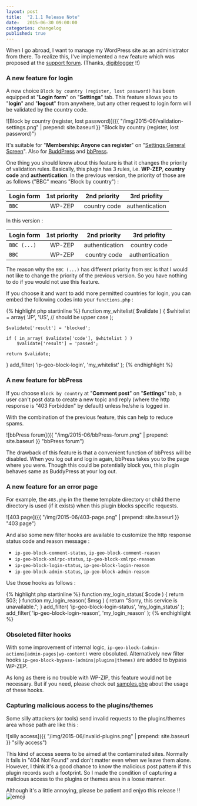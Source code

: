 ```yaml
---
layout: post
title:  "2.1.1 Release Note"
date:   2015-06-30 09:00:00
categories: changelog
published: true
---
```


When I go abroad, I want to manage my WordPress site as an administrator from 
there. To realize this, I've implemented a new feature which was proposed at 
the [support forum][Asking-extending]. (Thanks, [digiblogger][digiblogger]
!!)

<!--more-->

### A new feature for login ###

A new choice `Block by country (register, lost password)` has been equipped at 
"**Login form**" on "**Settings**" tab. This feature allows you to "**login**" 
and "**logout**" from anywhere, but any other request to login form will be 
validated by the country code.

![Block by country (register, lost password)]({{ "/img/2015-06/validation-settings.png" | prepend: site.baseurl }}
 "Block by country (register, lost password)")

It's suitable for "**Membership: Anyone can register**" on 
"[Settings General Screen][general-settings]". Also for [BuddPress][BuddyPress] 
and [bbPress][bbPress].

One thing you should know about this feature is that it changes the priority of 
validation rules. Basically, this plugin has 3 rules, i.e. **WP-ZEP**, 
**country code** and **authentication**. In the previous version, the priority 
of those are as follows ("BBC" means "Block by country") :

| Login form   |  1st priority  |  2nd priority  | 3rd priofity   |
|:-----------  |:--------------:|:--------------:|:--------------:|
| `BBC`        |     WP-ZEP     |  country code  | authentication |

In this version :

|  Login form  |  1st priority  |  2nd priority  | 3rd priofity   |
|:-------------|:--------------:|:--------------:|:--------------:|
| `BBC (...)`  |     WP-ZEP     | authentication |  country code  |
| `BBC`        |     WP-ZEP     |  country code  | authentication |

The reason why the `BBC (...)` has different priority from `BBC` is that I would 
not like to change the priority of the previous version. So you have nothing to 
do if you would not use this feature.

If you choose it and want to add more permitted countries for login, you can 
embed the following codes into your `functions.php` :

{% highlight php startinline %}
function my_whitelist( $validate ) {
	$whitelist = array(
		'JP', 'US', // should be upper case
	);

	$validate['result'] = 'blocked';

	if ( in_array( $validate['code'], $whitelist ) )
		$validate['result'] = 'passed';

	return $validate;
}
add_filter( 'ip-geo-block-login', 'my_whitelist' );
{% endhighlight %}

### A new feature for bbPress ###

If you choose `Block by country` at "**Comment post**" on "**Settings**" tab, 
a user can't post data to create a new topic and reply (where the http response 
is "403 Forbidden" by default) unless he/she is logged in.

With the combination of the previous feature, this can help to reduce spams.

![bbPress forum]({{ "/img/2015-06/bbPress-forum.png" | prepend: site.baseurl }}
 "bbPress forum")

The drawback of this feature is that a convenient function of bbPress will be 
disabled. When you log out and log in again, bbPress takes you to the page 
where you were. Though this could be potentially block you, this plugin behaves 
same as BuddyPress at your log out.

### A new feature for an error page ###

For example, the `403.php` in the theme template directory or child theme 
directory is used (if it exists) when this plugin blocks specific requests.

![403 page]({{ "/img/2015-06/403-page.png" | prepend: site.baseurl }}
 "403 page")

And also some new filter hooks are available to customize the http response 
status code and reason message :

* `ip-geo-block-comment-status`, `ip-geo-block-comment-reason`
* `ip-geo-block-xmlrpc-status`, `ip-geo-block-xmlrpc-reason`
* `ip-geo-block-login-status`, `ip-geo-block-login-reason`
* `ip-geo-block-admin-status`, `ip-geo-block-admin-reason`

Use those hooks as follows :

{% highlight php startinline %}
function my_login_status( $code ) {
	return 503;
}
function my_login_reason( $msg ) {
	return "Sorry, this service is unavailable.";
}
add_filter( 'ip-geo-block-login-status', 'my_login_status' );
add_filter( 'ip-geo-block-login-reason', 'my_login_reason' );
{% endhighlight %}

### Obsoleted filter hooks ###

With some improvement of internal logic, 
`ip-geo-block-(admin-actions|admin-pages|wp-content)` were obsoluted.
Alternatively new filter hooks `ip-geo-block-bypass-(admins|plugins|themes)` 
are added to bypass WP-ZEP.

As long as there is no trouble with WP-ZIP, this feature would not be necessary.
But if you need, please check out [samples.php][samples.php] about the usage of 
these hooks.

### Capturing malicious access to the plugins/themes ###

Some silly attackers (or tools) send invalid requests to the plugins/themes 
area whose path are like this :

![silly access]({{ "/img/2015-06/invalid-plugins.png" | prepend: site.baseurl }}
 "silly access")

This kind of access seems to be aimed at the contaminated sites. Normally it 
fails in "404 Not Found" and don't matter even when we leave them alone.
However, I think it's a good chance to know the malicious post pattern if this 
plugin records such a footprint. So I made the condition of capturing a 
malicious access to the plugins or themes area in a loose manner.

Although it's a little annoying, please be patient and enjyo this release !!
<span class="emoji">
![emoji](https://assets-cdn.github.com/images/icons/emoji/unicode/1f609.png)
</span>

[digiblogger]:      https://wordpress.org/support/profile/digiblogger "WordPress › Support » digiblogger"
[general-settings]: https://codex.wordpress.org/Settings_General_Screen "Settings General Screen « WordPress Codex"
[BuddyPress]:       https://wordpress.org/plugins/buddypress/ "WordPress › BuddyPress « WordPress Plugins"
[bbPress]:          https://wordpress.org/plugins/bbpress/ "WordPress › bbPress « WordPress Plugins"
[IP-Geo-Block]:     https://wordpress.org/plugins/ip-geo-block/ "WordPress › IP Geo Block « WordPress Plugins"
[Asking-extending]: https://wordpress.org/support/topic/asking-for-extending "WordPress › Support » Asking for extending"
[samples.php]:      https://github.com/tokkonopapa/WordPress-IP-Geo-Block/blob/master/ip-geo-block/samples.php "WordPress-IP-Geo-Block/samples.php at master - tokkonopapa/WordPress-IP-Geo-Block - GitHub"
